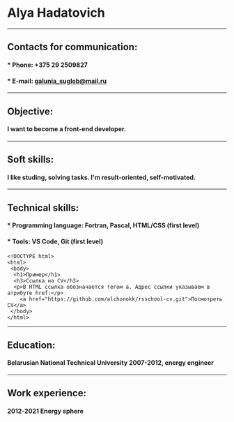 # **Alya Hadatovich**
***
## **Contacts for communication:**
#### * Phone: +375 29 2509827
#### * E-mail: galunia_suglob@mail.ru
***
## **Objective:**
#### I want to become a front-end developer.
***
## **Soft skills:**
#### I like studing, solving tasks. I'm result-oriented, self-motivated.


***

## **Technical skills:** 
#### * Programming language: Fortran, Pascal, HTML/CSS (first level)
#### * Tools: VS Code, Git (first level) 

``` 
<!DOCTYPE html>
<html>
 <body>
  <h1>Пример</h1>
  <h3>Ссылка на CV</h3>
  <p>В HTML ссылка обозначается тегом а. Адрес ссылки указываем в атрибуте href:</p>
    <a href="https://github.com/alchonokk/rsschool-cv.git">Посмотреть CV</a>
 </body>
</html>
```
***
## **Education:**
#### Belarusian National Technical University 2007-2012, energy engineer

***
## **Work experience:**
#### 2012-2021 Energy sphere
